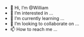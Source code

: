 - 👋 Hi, I’m @William
- 👀 I’m interested in ...
- 🌱 I’m currently learning ...
- 💞️ I’m looking to collaborate on ...
- 📫 How to reach me ...

<!---
Airipe/Airipe is a ✨ special ✨ repository because its `README.md` (this file) appears on your GitHub profile.
You can click the Preview link to take a look at your changes.
--->
